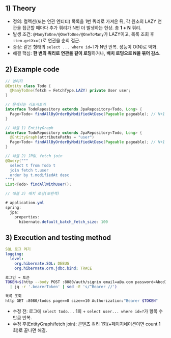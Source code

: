 ## 1) Theory

* 정의: 컬렉션(또는 연관 엔티티) 목록을 1번 쿼리로 가져온 뒤, 각 원소의 LAZY 연관을 접근할 때마다 추가 쿼리가 N번 더 발생하는 현상. 총 **1 + N** 쿼리.
* 발생 조건: `@ManyToOne/@OneToOne/@OneToMany`가 LAZY이고, 목록 조회 후 `item.getXxx()`로 연관을 순회 접근.
* 증상: 같은 형태의 `select ... where id=?`가 N번 반복. 성능이 O(N)로 악화.
* 해결 핵심: **한 번의 쿼리로 연관을 같이 로딩**하거나, **배치 로딩으로 N을 묶어 감소**.

## 2) Example code

```java
// 엔티티
@Entity class Todo {
  @ManyToOne(fetch = FetchType.LAZY) private User user;
}

// 문제되는 리포지토리
interface TodoRepository extends JpaRepository<Todo, Long> {
  Page<Todo> findAllByOrderByModifiedAtDesc(Pageable pageable); // N+1 가능
}

// 해결 1) EntityGraph
interface TodoRepository extends JpaRepository<Todo, Long> {
  @EntityGraph(attributePaths = "user")
  Page<Todo> findAllByOrderByModifiedAtDesc(Pageable pageable); // N+1 제거
}

// 해결 2) JPQL fetch join
@Query("""
  select t from Todo t
  join fetch t.user
  order by t.modifiedAt desc
""")
List<Todo> findAllWithUser();

// 해결 3) 배치 로딩(보완책)

# application.yml
spring:
  jpa:
    properties:
      hibernate.default_batch_fetch_size: 100
```

## 3) Execution and testing method

```yaml
SQL 로그 켜기
logging:
  level:
    org.hibernate.SQL: DEBUG
    org.hibernate.orm.jdbc.bind: TRACE
```

```bash
로그인 → 토큰
TOKEN=$(http --body POST :8080/auth/signin email=a@a.com password=Abcd1234 \
  | jq -r '.bearerToken' | sed -E 's/^Bearer //')

목록 조회
http GET :8080/todos page==0 size==10 Authorization:"Bearer $TOKEN"
```

* 수정 전: 로그에 `select todo...` 1회 + `select user... where id=?`가 항목 수만큼 반복.
* 수정 후(EntityGraph/fetch join): 콘텐츠 쿼리 1회(+페이지네이션이면 count 1회)로 끝나면 해결.
